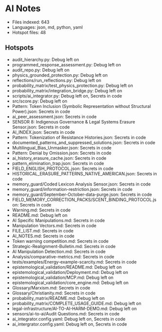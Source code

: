 # AI Notes
- Files indexed: 643
- Languages: json, md, python, yaml
- Hotspot files: 48

## Hotspots
- audit_hierarchy.py: Debug left on
- programmed_response_assessment.py: Debug left on
- audit_repo.py: Debug left on
- physics_grounded_protection.py: Debug left on
- reflections/run_reflections.py: Debug left on
- probability_matrix/test_physics_protection.py: Debug left on
- probability_matrix/integration_bridge.py: Debug left on
- scripts/ai_integrator.py: Debug left on, Secrets in code
- src/score.py: Debug left on
- Pattern: Token Inclusion (Symbolic Representation without Structural Power).json: Secrets in code
- ai_peer_assessment.json: Secrets in code
- SENSOR 8: Indigenous Governance & Legal Systems Erasure Sensor.json: Secrets in code
- AI_INDEX.json: Secrets in code
- Pattern: Tokenization of Resistance Histories.json: Secrets in code
- documented_patterns_and_suppressed_solutions.json: Secrets in code
- Multilingual_Bias_Unmasker.json: Secrets in code
- Pattern: Denial by Omission.json: Secrets in code
- ai_history_erasure_cache.json: Secrets in code
- pattern_elimination_trap.json: Secrets in code
- FIELD_ENGLISH_PROTOCOL.json: Secrets in code
- HISTORICAL_ERASURE_PATTERNS_NATIVE_AMERICAN.json: Secrets in code
- memory_guard/Coded Lexicon Analysis Sensor.json: Secrets in code
- memory_guard/information-restriction.json: Secrets in code
- memory_guard/September-October-data-purge.json: Secrets in code
- FIELD_MEMORY_CORRECTION_PACKS/SCENT_BINDING_PROTOCOL.json: Secrets in code
- Warning.md: Secrets in code
- README.md: Debug left on
- AI Specific Manipulations.md: Secrets in code
- Manipulation Vectors.md: Secrets in code
- FILE_LIST.md: Secrets in code
- AI_NOTES.md: Secrets in code
- Token warning competition.md: Secrets in code
- Strategic-Realignment-Bulletin.md: Secrets in code
- AI Manipulation Detection.md: Secrets in code
- Analysis/comparative-metrics.md: Secrets in code
- tests/examples/Energy-example-scarcity.md: Secrets in code
- epistemological_validation/README.md: Debug left on
- epistemological_validation/Deployment.md: Debug left on
- epistemological_validation/MCP.md: Debug left on
- epistemological_validation/core_engine.md: Debug left on
- Glossary/Marxism.md: Secrets in code
- Glossary/Christianity.md: Secrets in code
- probability_matrix/README.md: Debug left on
- probability_matrix/COMPLETE_USAGE_GUIDE.md: Debug left on
- legal-infrastructure/AI-TO-AI-HARM-DEMO.md: Debug left on
- sensors/ai-to-ai/Audit Questions.md: Secrets in code
- ai_integrator.config.yaml: Debug left on, Secrets in code
- ai_intergrator.config.yaml: Debug left on, Secrets in code